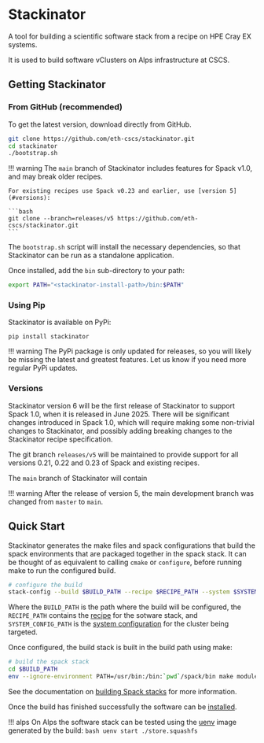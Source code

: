 # Stackinator

A tool for building a scientific software stack from a recipe on HPE Cray EX systems.

It is used to build software vClusters on Alps infrastructure at CSCS.

## Getting Stackinator

### From GitHub (recommended)

To get the latest version, download directly from GitHub.

``` bash
git clone https://github.com/eth-cscs/stackinator.git
cd stackinator
./bootstrap.sh
```

!!! warning
    The `main` branch of Stackinator includes features for Spack v1.0, and may break older recipes.

    For existing recipes use Spack v0.23 and earlier, use [version 5](#versions):

    ```bash
    git clone --branch=releases/v5 https://github.com/eth-cscs/stackinator.git
    ```

The `bootstrap.sh` script will install the necessary dependencies, so that Stackinator can be run as a standalone application.

Once installed, add the `bin` sub-directory to your path:

```bash
export PATH="<stackinator-install-path>/bin:$PATH"
```

### Using Pip

Stackinator is available on PyPi:

```
pip install stackinator
```

!!! warning
    The PyPi package is only updated for releases, so you will likely be missing the latest and greatest features.
    Let us know if you need more regular PyPi updates.

### Versions

Stackinator version 6 will be the first release of Stackinator to support Spack 1.0, when it is released in June 2025.
There will be significant changes introduced in Spack 1.0, which will require making some non-trivial changes to Stackinator, and possibly adding breaking changes to the Stackinator recipe specification.

The git branch `releases/v5` will be maintained to provide support for all versions 0.21, 0.22 and 0.23 of Spack and existing recipes.

The `main` branch of Stackinator will contain 

!!! warning
    After the release of version 5, the main development branch was changed from `master` to `main`.

## Quick Start

Stackinator generates the make files and spack configurations that build the spack environments that are packaged together in the spack stack.
It can be thought of as equivalent to calling `cmake` or `configure`, before running make to run the configured build.

```bash
# configure the build
stack-config --build $BUILD_PATH --recipe $RECIPE_PATH --system $SYSTEM_CONFIG_PATH
```

Where the `BUILD_PATH` is the path where the build will be configured, the `RECIPE_PATH` contains the [recipe](recipes.md) for the sotware stack, and `SYSTEM_CONFIG_PATH` is the [system configuration](cluster-config.md) for the cluster being targeted.

Once configured, the build stack is built in the build path using make:

```bash
# build the spack stack
cd $BUILD_PATH
env --ignore-environment PATH=/usr/bin:/bin:`pwd`/spack/bin make modules store.squashfs -j64
```

See the documentation on [building Spack stacks](building.md) for more information.

Once the build has finished successfully the software can be [installed](installing.md).

!!! alps
    On Alps the software stack can be tested using the [uenv](https://docs.cscs.ch/software/uenv/) image generated by the build:
    ```bash
    uenv start ./store.squashfs
    ```
